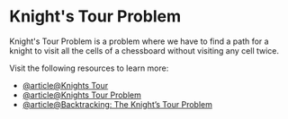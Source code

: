 # Knight's Tour Problem

Knight's Tour Problem is a problem where we have to find a path for a knight to visit all the cells of a chessboard without visiting any cell twice.

Visit the following resources to learn more:

- [@article@Knights Tour](https://bradfieldcs.com/algos/graphs/knights-tour/)
- [@article@Knights Tour Problem](https://www.codesdope.com/course/algorithms-knights-tour-problem/)
- [@article@Backtracking: The Knight’s Tour Problem](https://www.codingninjas.com/codestudio/library/backtracking-the-knights-tour-problem)
